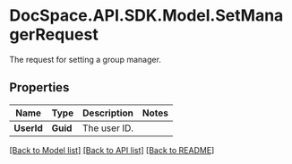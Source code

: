 # DocSpace.API.SDK.Model.SetManagerRequest
The request for setting a group manager.

## Properties

Name | Type | Description | Notes
------------ | ------------- | ------------- | -------------
**UserId** | **Guid** | The user ID. | 

[[Back to Model list]](../README.md#documentation-for-models) [[Back to API list]](../README.md#documentation-for-api-endpoints) [[Back to README]](../README.md)

